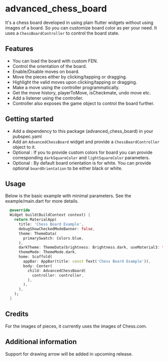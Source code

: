# advanced_chess_board

It's a chess board developed in using plain flutter widgets without using images of a board. So you can customize board color as per your need. It uses a `ChessBoardController` to control the board state. 

## Features

- You can load the board with custom FEN.
- Control the orientation of the board.
- Enable/Disable moves on board.
- Move the pieces either by clicking/tapping or dragging.
- Highlight the valid moves upon clicking/tapping or dragging.
- Make a move using the controller programmatically.
- Get the move history, playerToMove, isCheckmate, undo move etc.
- Add a listener using the controller.
- Controller also exposes the game object to control the board further.

## Getting started

- Add a dependency to this package (advanced_chess_board) in your pubspec.yaml
- Add an `AdvancedChessBoard` widget and provide a `ChessBoardController` object to it.
- Optional : If you to provide custom colors for board you can provide corresponding `darkSquareColor` and `lightSquareColor` parameters.
- Optional : By default board orientation is for white. You can provide optional `boardOrientation` to be either black or white.

## Usage

Below is the basic example with minimal parameters.
See the example/main.dart for more details. 

```dart
  @override
  Widget build(BuildContext context) {
    return MaterialApp(
      title: 'Chess Board Example',
      debugShowCheckedModeBanner: false,
      theme: ThemeData(
        primarySwatch: Colors.blue,
      ),
      darkTheme: ThemeData(brightness: Brightness.dark, useMaterial3: true),
      themeMode: ThemeMode.dark,
      home: Scaffold(
        appBar: AppBar(title: const Text('Chess Board Example')),
        body: Center(
          child: AdvancedChessBoard(
            controller: controller,
          ),
        ),
      ),
    );
  }
```

## Credits

For the images of pieces, it currently uses the images of Chess.com.

## Additional information

Support for drawing arrow will be added in upcoming release.
